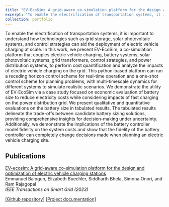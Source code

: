 ```yaml
---
title: "EV-EcoSim: A grid-aware co-simulation platform for the design and optimization of electric vehicle charging infrastructure"
excerpt: "To enable the electrification of transportation systems, it is important to understand how technologies such as grid storage, solar photovoltaic systems, and control strategies can aid the deployment of electric vehicle charging at scale. In this work, we present EV-EcoSim, a co-simulation platform that couples electric vehicle charging, battery systems, solar photovoltaic systems, grid transformers, control strategies, and power distribution systems, to perform cost quantification and analyze the impacts of electric vehicle charging on the grid. This python-based platform can run a receding horizon control scheme for real-time operation and a one-shot control scheme for planning problems, with multi-timescale dynamics for different systems to simulate realistic scenarios. We demonstrate the utility of EV-EcoSim via a case study focused on economic evaluation of battery size to reduce electricity costs while considering impacts of fast charging on the power distribution grid. <br/><img src='/images/evecosim_banner.png'>"
collection: portfolio
---
```


To enable the electrification of transportation systems, it is important to understand how technologies such as grid storage, solar photovoltaic systems, and control strategies can aid the deployment of electric vehicle charging at scale. In this work, we present EV-EcoSim, a co-simulation platform that couples electric vehicle charging, battery systems, solar photovoltaic systems, grid transformers, control strategies, and power distribution systems, to perform cost quantification and analyze the impacts of electric vehicle charging on the grid. This python-based platform can run a receding horizon control scheme for real-time operation and a one-shot control scheme for planning problems, with multi-timescale dynamics for different systems to simulate realistic scenarios. We demonstrate the utility of EV-EcoSim via a case study focused on economic evaluation of battery size to reduce electricity costs while considering impacts of fast charging on the power distribution grid. We present qualitative and quantitative evaluations on the battery size in tabulated results. The tabulated results delineate the trade-offs between candidate battery sizing solutions, providing comprehensive insights for decision-making under uncertainty. Additionally, we demonstrate the implications of the battery controller model fidelity on the system costs and show that the fidelity of the battery controller can completely change decisions made when planning an electric vehicle charging site.

## Publications

[EV-ecosim: A grid-aware co-simulation platform for the design and optimization of electric vehicle charging stations](https://ieeexplore.ieee.org/document/10342763)  
Emmanuel Balogun, Elizabeth Buechler, Siddharth Bhela, Simona Onori, and Ram Rajagopal  
*IEEE Transactions on Smart Grid (2023)*

[[Github repository]](https://github.com/ebalogun01/EV-EcoSim)  [[Project documentation]](https://ebalogun01.github.io/EV-EcoSim/)
